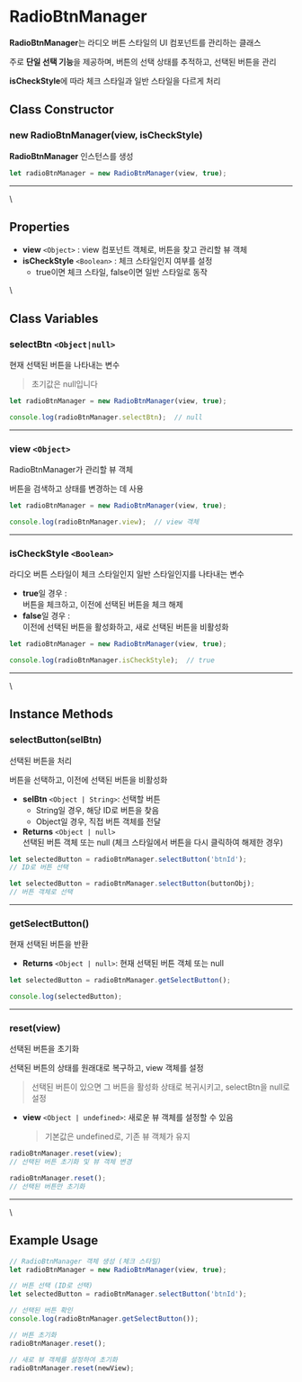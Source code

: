 # RadioBtnManager

**RadioBtnManager**는 라디오 버튼 스타일의 UI 컴포넌트를 관리하는 클래스

주로 **단일 선택 기능**을 제공하며, 버튼의 선택 상태를 추적하고, 선택된 버튼을 관리

**isCheckStyle**에 따라 체크 스타일과 일반 스타일을 다르게 처리

## Class Constructor

### new RadioBtnManager(view, isCheckStyle)

**RadioBtnManager** 인스턴스를 생성

```js
let radioBtnManager = new RadioBtnManager(view, true);
```

***

\


## Properties

* **view** `<Object>` : view 컴포넌트 객체로, 버튼을 찾고 관리할 뷰 객체
* **isCheckStyle** `<Boolean>` : 체크 스타일인지 여부를 설정
  * true이면 체크 스타일, false이면 일반 스타일로 동작

\


## Class Variables

### **selectBtn** `<Object|null>`

현재 선택된 버튼을 나타내는 변수

> 초기값은 null입니다

```js
let radioBtnManager = new RadioBtnManager(view, true);

console.log(radioBtnManager.selectBtn);  // null
```

***

### **view** `<Object>`

RadioBtnManager가 관리할 뷰 객체

버튼을 검색하고 상태를 변경하는 데 사용

```js
let radioBtnManager = new RadioBtnManager(view, true);

console.log(radioBtnManager.view);  // view 객체
```

***

### **isCheckStyle** `<Boolean>`

라디오 버튼 스타일이 체크 스타일인지 일반 스타일인지를 나타내는 변수

* **true**일 경우 :\
  버튼을 체크하고, 이전에 선택된 버튼을 체크 해제
* **false**일 경우 :\
  이전에 선택된 버튼을 활성화하고, 새로 선택된 버튼을 비활성화

```js
let radioBtnManager = new RadioBtnManager(view, true);

console.log(radioBtnManager.isCheckStyle);  // true
```

***

\


## Instance Methods

### selectButton(selBtn)

선택된 버튼을 처리

버튼을 선택하고, 이전에 선택된 버튼을 비활성화

* **selBtn** `<Object | String>`: 선택할 버튼
  * String일 경우, 해당 ID로 버튼을 찾음
  * Object일 경우, 직접 버튼 객체를 전달
* **Returns** `<Object | null>`\
  선택된 버튼 객체 또는 null (체크 스타일에서 버튼을 다시 클릭하여 해제한 경우)

```js
let selectedButton = radioBtnManager.selectButton('btnId'); 
// ID로 버튼 선택

let selectedButton = radioBtnManager.selectButton(buttonObj);  
// 버튼 객체로 선택
```

***

### getSelectButton()

현재 선택된 버튼을 반환

* **Returns** `<Object | null>`: 현재 선택된 버튼 객체 또는 null

```js
let selectedButton = radioBtnManager.getSelectButton();

console.log(selectedButton);
```

***

### reset(view)

선택된 버튼을 초기화

선택된 버튼의 상태를 원래대로 복구하고, view 객체를 설정

> 선택된 버튼이 있으면 그 버튼을 활성화 상태로 복귀시키고, selectBtn을 null로 설정

*   **view** `<Object | undefined>`: 새로운 뷰 객체를 설정할 수 있음

    > 기본값은 undefined로, 기존 뷰 객체가 유지

```js
radioBtnManager.reset(view);  
// 선택된 버튼 초기화 및 뷰 객체 변경

radioBtnManager.reset();      
// 선택된 버튼만 초기화
```

***

\


## Example Usage

```js
// RadioBtnManager 객체 생성 (체크 스타일)
let radioBtnManager = new RadioBtnManager(view, true);

// 버튼 선택 (ID로 선택)
let selectedButton = radioBtnManager.selectButton('btnId');

// 선택된 버튼 확인
console.log(radioBtnManager.getSelectButton());

// 버튼 초기화
radioBtnManager.reset();

// 새로 뷰 객체를 설정하여 초기화
radioBtnManager.reset(newView);
```
